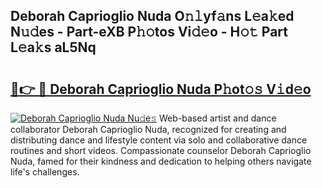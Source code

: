 ## Deborah Caprioglio Nuda O𝚗𝚕yf𝚊ns L𝚎a𝚔ed N𝚞𝚍es - Part-eXB P𝚑𝚘tos Vi𝚍𝚎o - H𝚘𝚝 Part L𝚎a𝚔s aL5Nq

# <h2><a href="http://kf5vco6.oniu.top/?m=Deborah+Caprioglio+Nuda">🔗👉 🔴 Deborah Caprioglio Nuda P𝚑ot𝚘𝚜 V𝚒d𝚎o</a></h2>

[![Deborah Caprioglio Nuda Nu𝚍e𝚜](https://i.imgur.com/0qMVB7G.gif)](http://kf5vco6.oniu.top/?m=Deborah+Caprioglio+Nuda)
Web-based artist and dance collaborator Deborah Caprioglio Nuda, recognized for creating and distributing dance and lifestyle content via solo and collaborative dance routines and short videos. Compassionate counselor Deborah Caprioglio Nuda, famed for their kindness and dedication to helping others navigate life's challenges.  
